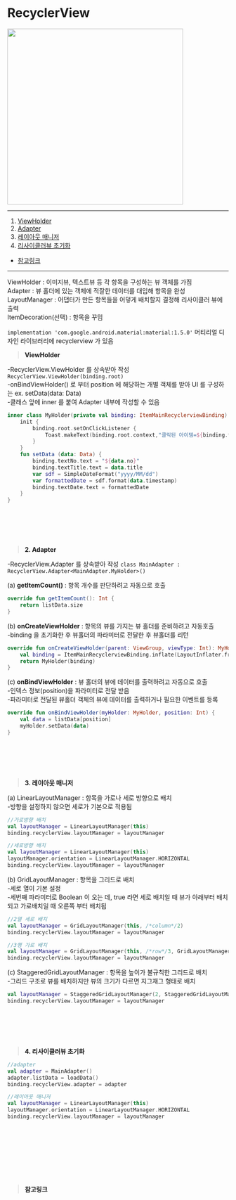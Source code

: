 # RecyclerView

<img src="이미지 주소" height="400"/>

---
1. <a href = "#content1">ViewHolder</a></br>
2. <a href = "#content2">Adapter</a></br>
3. <a href = "#content3">레이아웃 매니저</a></br>
3. <a href = "#content4">리사이클러뷰 초기화</a></br>
* <a href = "#ref">참고링크</a>
---

ViewHolder : 이미지뷰, 텍스트뷰 등 각 항목을 구성하는 뷰 객체를 가짐</br>
Adapter : 뷰 홀더에 있는 객체에 적잘한 데이터를 대입해 항목을 완성</br>
LayoutManager : 어댑터가 만든 항목들을 어덯게 배치할지 결정해 리사이클러 뷰에 출력</br>
ItemDecoration(선택) : 항목을 꾸밈</br>

`implementation 'com.google.android.material:material:1.5.0'` 머티리얼 디자인 라이브러리에 recyclerview 가 있음</br>

><a id = "content1">**ViewHolder**</a></br>

-RecyclerView.ViewHolder 를 상속받아 작성 `RecyclerView.ViewHolder(binding.root)`</br>
-onBindViewHolder() 로 부터 position 에 해당하는 개별 객체를 받아 UI 를 구성하는  ex. setData(data: Data)</br>
-클래스 앞에 inner 를 붙여 Adapter 내부에 작성할 수 있음</br>

```kotlin
inner class MyHolder(private val binding: ItemMainRecyclerviewBinding) : RecyclerView.ViewHolder(binding.root) {
    init {
        binding.root.setOnClickListener {
            Toast.makeText(binding.root.context,"클릭된 아이템=${binding.textTitle.text}", Toast.LENGTH_LONG).show()
        }
    }
    fun setData (data: Data) {
        binding.textNo.text = "${data.no}"
        binding.textTitle.text = data.title
        var sdf = SimpleDateFormat("yyyy/MM/dd")
        var formattedDate = sdf.format(data.timestamp)
        binding.textDate.text = formattedDate
    }
}
```

<br></br>
<br></br>

><a id = "content2">**2. Adapter**</a></br>

-RecyclerView.Adapter 를 상속받아 작성 `class MainAdapter : RecyclerView.Adapter<MainAdapter.MyHolder>()`</br>

(a) **getItemCount()** : 항목 개수를 판단하려고 자동으로 호출</br>

```kotlin
override fun getItemCount(): Int {
    return listData.size
}
```

(b) **onCreateViewHolder** : 항목의 뷰를 가지는 뷰 홀더를 준비하려고 자동호출</br>
-binding 을 초기화한 후 뷰홀더의 파라미터로 전달한 후 뷰홀더를 리턴</br>

```kotlin
override fun onCreateViewHolder(parent: ViewGroup, viewType: Int): MyHolder {
    val binding = ItemMainRecyclerviewBinding.inflate(LayoutInflater.from(parent.context), parent, false)
    return MyHolder(binding)
}
```

(c) **onBindViewHolder** : 뷰 홀더의 뷰에 데이터를 출력하려고 자동으로 호출</br>
-인덱스 정보(position)을 파라미터로 전달 받음</br>
-파라미터로 전달된 뷰홀더 객체의 뷰에 데이터를 출력하거나 필요한 이벤트를 등록</br>

```kotlin
override fun onBindViewHolder(myHolder: MyHolder, position: Int) {
    val data = listData[position]
    myHolder.setData(data)
}
```

<br></br>
<br></br>

><a id = "content3">**3. 레이아웃 매니저**</a></br>

(a) LinearLayoutManager : 항목을 가로나 세로 방향으로 배치</br>
-방향을 설정하지 않으면 세로가 기본으로 적용됨</br>

```kotlin
//가로방향 배치
val layoutManager = LinearLayoutManager(this)
binding.recyclerView.layoutManager = layoutManager

//세로방향 배치
val layoutManager = LinearLayoutManager(this)
layoutManager.orientation = LinearLayoutManager.HORIZONTAL
binding.recyclerView.layoutManager = layoutManager
```

(b) GridLayoutManager : 항목을 그리드로 배치</br>
-세로 열이 기본 설정</br>
-세번째 파라미터로 Boolean 이 오는 데, true 라면 세로 배치일 때 뷰가 아래부터 배치되고 가로배치일 때 오른쪽 부터 배치됨</br>

```kotlin
//2열 세로 배치
val layoutManager = GridLayoutManager(this, /*column*/2)
binding.recyclerView.layoutManager = layoutManager

//3행 가로 배치
val layoutManager = GridLayoutManager(this, /*row*/3, GridLayoutManager.HORIZONTAL, false)
binding.recyclerView.layoutManager = layoutManager
```

(c) StaggeredGridLayoutManager : 항목을 높이가 불규칙한 그리드로 배치</br>
-그리드 구조로 뷰를 배치하지만 뷰의 크기가 다르면 지그재그 형태로 배치</br>

```kotlin
val layoutManager = StaggeredGridLayoutManager(2, StaggeredGridLayoutManager.VERTICAL)
binding.recyclerView.layoutManager = layoutManager
```

<br></br>
<br></br>

><a id = "content1">**4. 리사이클러뷰 초기화**</a></br>

```kotlin
//adapter
val adapter = MainAdapter()
adapter.listData = loadData()
binding.recyclerView.adapter = adapter

//레이아웃 매니저
val layoutManager = LinearLayoutManager(this)
layoutManager.orientation = LinearLayoutManager.HORIZONTAL
binding.recyclerView.layoutManager = layoutManager
```

<br></br>
<br></br>
---

><a id = "ref">**참고링크**</a></br>
</br>
</br>



